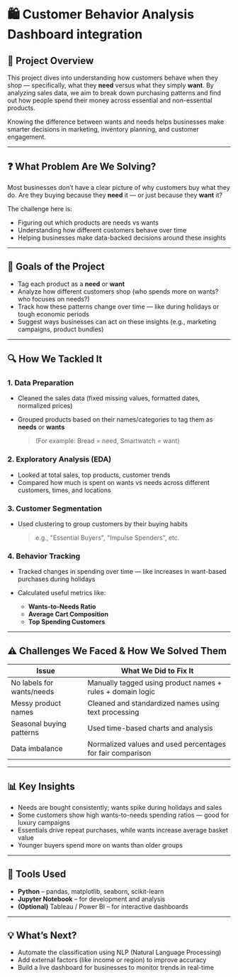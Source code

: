# 🛍️ Customer Behavior Analysis Dashboard integration

## 📖 Project Overview

This project dives into understanding how customers behave when they shop — specifically, what they **need** versus what they simply **want**. By analyzing sales data, we aim to break down purchasing patterns and find out how people spend their money across essential and non-essential products.

Knowing the difference between wants and needs helps businesses make smarter decisions in marketing, inventory planning, and customer engagement.

---

## ❓ What Problem Are We Solving?

Most businesses don’t have a clear picture of why customers buy what they do. Are they buying because they **need** it — or just because they **want** it?

The challenge here is:

* Figuring out which products are needs vs wants
* Understanding how different customers behave over time
* Helping businesses make data-backed decisions around these insights

---

## 🎯 Goals of the Project

* Tag each product as a **need** or **want**
* Analyze how different customers shop (who spends more on wants? who focuses on needs?)
* Track how these patterns change over time — like during holidays or tough economic periods
* Suggest ways businesses can act on these insights (e.g., marketing campaigns, product bundles)

---

## 🔍 How We Tackled It

### 1. **Data Preparation**

* Cleaned the sales data (fixed missing values, formatted dates, normalized prices)
* Grouped products based on their names/categories to tag them as **needs** or **wants**

  > (For example: Bread = need, Smartwatch = want)

### 2. **Exploratory Analysis (EDA)**

* Looked at total sales, top products, customer trends
* Compared how much is spent on wants vs needs across different customers, times, and locations

### 3. **Customer Segmentation**

* Used clustering to group customers by their buying habits

  > e.g., "Essential Buyers", "Impulse Spenders", etc.

### 4. **Behavior Tracking**

* Tracked changes in spending over time — like increases in want-based purchases during holidays
* Calculated useful metrics like:

  * **Wants-to-Needs Ratio**
  * **Average Cart Composition**
  * **Top Spending Customers**

---

## ⚠️ Challenges We Faced & How We Solved Them

| Issue                     | What We Did to Fix It                                      |
| ------------------------- | ---------------------------------------------------------- |
| No labels for wants/needs | Manually tagged using product names + rules + domain logic |
| Messy product names       | Cleaned and standardized names using text processing       |
| Seasonal buying patterns  | Used time-based charts and analysis                        |
| Data imbalance            | Normalized values and used percentages for fair comparison |

---

## 📊 Key Insights

* Needs are bought consistently; wants spike during holidays and sales
* Some customers show high wants-to-needs spending ratios — good for luxury campaigns
* Essentials drive repeat purchases, while wants increase average basket value
* Younger buyers spend more on wants than older groups

---

## 🧰 Tools Used

* **Python** – pandas, matplotlib, seaborn, scikit-learn
* **Jupyter Notebook** – for development and analysis
* **(Optional)** Tableau / Power BI – for interactive dashboards

---

## 💡 What’s Next?

* Automate the classification using NLP (Natural Language Processing)
* Add external factors (like income or region) to improve accuracy
* Build a live dashboard for businesses to monitor trends in real-time


